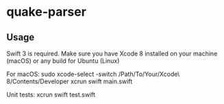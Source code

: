 # quake-parser

## Usage

Swift 3 is required. Make sure you have Xcode 8 installed on your machine
(macOS) or any build for Ubuntu (Linux)

For macOS:
sudo xcode-select -switch /Path/To/Your/Xcode\ 8/Contents/Developer
xcrun swift main.swift

Unit tests:
xcrun swift test.swift